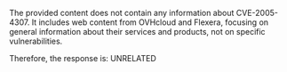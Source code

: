 The provided content does not contain any information about CVE-2005-4307. It includes web content from OVHcloud and Flexera, focusing on general information about their services and products, not on specific vulnerabilities.

Therefore, the response is: UNRELATED